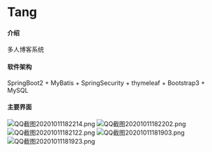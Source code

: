 # Tang

#### 介绍
多人博客系统

#### 软件架构
SpringBoot2 + MyBatis + SpringSecurity + thymeleaf + Bootstrap3 + MySQL


#### 主要界面

![](https://images.gitee.com/uploads/images/2020/1011/182328_c6fa13e2_1998317.png "QQ截图20201011182214.png")
![](https://images.gitee.com/uploads/images/2020/1011/182343_ebd7b3bf_1998317.png "QQ截图20201011182202.png")
![](https://images.gitee.com/uploads/images/2020/1011/182354_142d8374_1998317.png "QQ截图20201011182122.png")
![](https://images.gitee.com/uploads/images/2020/1011/182449_16230f9e_1998317.png "QQ截图20201011181903.png")
![](https://images.gitee.com/uploads/images/2020/1011/182501_0ed02e8e_1998317.png "QQ截图20201011181923.png")